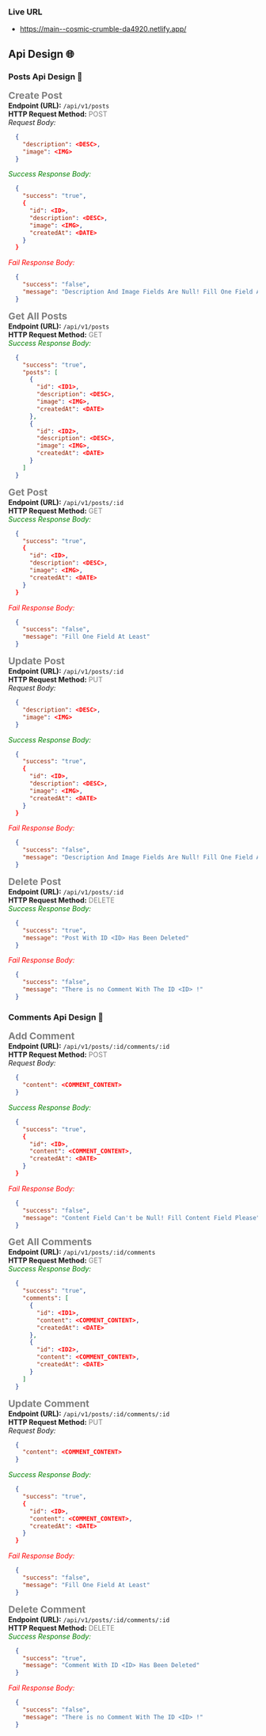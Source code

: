 ### Live URL
- https://main--cosmic-crumble-da4920.netlify.app/


## Api Design 🌐

### Posts Api Design 📜

<span style="color: gray; font-size: 1.2rem; font-weight: bold">Create Post</span> \
**Endpoint (URL):** `/api/v1/posts` \
**HTTP Request Method:** <span style="color: gray;">POST</span> \
<span style="font-style: italic">Request Body:</span>
```json
  {
    "description": <DESC>,
    "image": <IMG>
  }
```
<span style="color: green; font-style: italic">Success Response Body:</span>
```json
  {
    "success": "true",
    {
      "id": <ID>,
      "description": <DESC>,
      "image": <IMG>,
      "createdAt": <DATE>
    }
  }
```
<span style="color: red; font-style: italic">Fail Response Body:</span>
```json
  {
    "success": "false",
    "message": "Description And Image Fields Are Null! Fill One Field At Least"
  }
```

<span style="color: gray; font-size: 1.2rem; font-weight: bold">Get All Posts</span> \
**Endpoint (URL):** `/api/v1/posts` \
**HTTP Request Method:** <span style="color: gray;">GET</span> \
<span style="color: green; font-style: italic">Success Response Body:</span>
```json
  {
    "success": "true",
    "posts": [
      {
        "id": <ID1>,
        "description": <DESC>,
        "image": <IMG>,
        "createdAt": <DATE>
      },
      {
        "id": <ID2>,
        "description": <DESC>,
        "image": <IMG>,
        "createdAt": <DATE>
      }
    ]
  }
```

<span style="color: gray; font-size: 1.2rem; font-weight: bold">Get Post</span> \
**Endpoint (URL):** `/api/v1/posts/:id` \
**HTTP Request Method:** <span style="color: gray;">GET</span> \
<span style="color: green; font-style: italic">Success Response Body:</span>
```json
  {
    "success": "true",
    {
      "id": <ID>,
      "description": <DESC>,
      "image": <IMG>,
      "createdAt": <DATE>
    }
  }
```
<span style="color: red; font-style: italic">Fail Response Body:</span>
```json
  {
    "success": "false",
    "message": "Fill One Field At Least"
  }
```

<span style="color: gray; font-size: 1.2rem; font-weight: bold">Update Post</span> \
**Endpoint (URL):** `/api/v1/posts/:id` \
**HTTP Request Method:** <span style="color: gray;">PUT</span> \
<span style="font-style: italic">Request Body:</span>
```json
  {
    "description": <DESC>,
    "image": <IMG>
  }
```
<span style="color: green; font-style: italic">Success Response Body:</span>
```json
  {
    "success": "true",
    {
      "id": <ID>,
      "description": <DESC>,
      "image": <IMG>,
      "createdAt": <DATE>
    }
  }
```
<span style="color: red; font-style: italic">Fail Response Body:</span>
```json
  {
    "success": "false",
    "message": "Description And Image Fields Are Null! Fill One Field At Least"
  }
```

<span style="color: gray; font-size: 1.2rem; font-weight: bold">Delete Post</span> \
**Endpoint (URL):** `/api/v1/posts/:id` \
**HTTP Request Method:** <span style="color: gray;">DELETE</span> \
<span style="color: green; font-style: italic">Success Response Body:</span>
```json
  {
    "success": "true",
    "message": "Post With ID <ID> Has Been Deleted"
  }
```
<span style="color: red; font-style: italic">Fail Response Body:</span>
```json
  {
    "success": "false",
    "message": "There is no Comment With The ID <ID> !"
  }
```


### Comments Api Design 💬

<span style="color: gray; font-size: 1.2rem; font-weight: bold">Add Comment</span> \
**Endpoint (URL):** `/api/v1/posts/:id/comments/:id` \
**HTTP Request Method:** <span style="color: gray;">POST</span> \
<span style="font-style: italic">Request Body:</span>
```json
  {
    "content": <COMMENT_CONTENT>
  }
```
<span style="color: green; font-style: italic">Success Response Body:</span>
```json
  {
    "success": "true",
    {
      "id": <ID>,
      "content": <COMMENT_CONTENT>,
      "createdAt": <DATE>
    }
  }
```
<span style="color: red; font-style: italic">Fail Response Body:</span>
```json
  {
    "success": "false",
    "message": "Content Field Can't be Null! Fill Content Field Please"
  }
```

<span style="color: gray; font-size: 1.2rem; font-weight: bold">Get All Comments</span> \
**Endpoint (URL):** `/api/v1/posts/:id/comments` \
**HTTP Request Method:** <span style="color: gray;">GET</span> \
<span style="color: green; font-style: italic">Success Response Body:</span>
```json
  {
    "success": "true",
    "comments": [
      {
        "id": <ID1>,
        "content": <COMMENT_CONTENT>,
        "createdAt": <DATE>
      },
      {
        "id": <ID2>,
        "content": <COMMENT_CONTENT>,
        "createdAt": <DATE>
      }
    ]
  }
```

<span style="color: gray; font-size: 1.2rem; font-weight: bold">Update Comment</span> \
**Endpoint (URL):** `/api/v1/posts/:id/comments/:id` \
**HTTP Request Method:** <span style="color: gray;">PUT</span> \
<span style="font-style: italic">Request Body:</span>
```json
  {
    "content": <COMMENT_CONTENT>
  }
```
<span style="color: green; font-style: italic">Success Response Body:</span>
```json
  {
    "success": "true",
    {
      "id": <ID>,
      "content": <COMMENT_CONTENT>,
      "createdAt": <DATE>
    }
  }
```
<span style="color: red; font-style: italic">Fail Response Body:</span>
```json
  {
    "success": "false",
    "message": "Fill One Field At Least"
  }
```

<span style="color: gray; font-size: 1.2rem; font-weight: bold">Delete Comment</span> \
**Endpoint (URL):** `/api/v1/posts/:id/comments/:id` \
**HTTP Request Method:** <span style="color: gray;">DELETE</span> \
<span style="color: green; font-style: italic">Success Response Body:</span>
```json
  {
    "success": "true",
    "message": "Comment With ID <ID> Has Been Deleted"
  }
```
<span style="color: red; font-style: italic">Fail Response Body:</span>
```json
  {
    "success": "false",
    "message": "There is no Comment With The ID <ID> !"
  }
```
